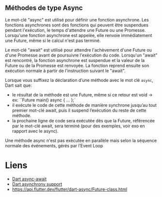 ## Méthodes de type Async

Le mot-clé "async" est utilisé pour définir une fonction asynchrone. Les fonctions asynchrones sont des fonctions qui peuvent être suspendues pendant l'exécution, le temps d'attendre une Future ou une Promesse. Lorsqu'une fonction asynchrone est appelée, elle renvoie immédiatement une Future, même si le calcul n'est pas terminé.

Le mot-clé "await" est utilisé pour attendre l'achèvement d'une Future ou d'une Promesse avant de poursuivre l'exécution du code. Lorsqu'un "await" est rencontré, la fonction asynchrone est suspendue et la valeur de la Future ou de la Promesse est renvoyée. La fonction reprend ensuite son exécution normale à partir de l'instruction suivant le "await".

Lorsque vous suffixez la déclaration d’une méthode avec le mot clé `async`, Dart sait que:

- le résultat de la méthode est une Future, même si ce retour est void ->
  ex: ``Future<void> main() async { ... };`
- il exécute le code de cette méthode de manière synchrone jusqu’au tout premier mot-clé await, puis
  il suspend l’exécution du reste de cette méthode.
- la prochaine ligne de code sera exécutée dès que la Future, référencée par le mot-clé await, sera
  terminé (pour des exemples, voir exo en rapport avec le async).

Une méthode async n'est pas exécutée en parallèle mais selon la séquence normale des événements,
gérés par l’Event Loop

# Liens

- [Dart async-await](https://dart.dev/codelabs/async-await)
- [Dart asynchrony support](https://dart.dev/guides/language/language-tour#asynchrony-support)
- https://api.flutter.dev/flutter/dart-async/Future-class.html
